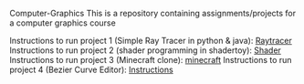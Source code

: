 Computer-Graphics
This is a repository containing assignments/projects for a computer graphics course

Instructions to run project 1 (Simple Ray Tracer in python & java):
[Raytracer](https://github.com/salSiyab1/ComputerGraphics/blob/main/Raytracing/README.md)
Instructions to run project 2 (shader programming in shadertoy):
[Shader](https://github.com/salSiyab1/ComputerGraphics/blob/main/Shadertoy/README.md)
Instructions to run project 3 (Minecraft clone):
[minecraft](https://github.com/salSiyab1/ComputerGraphics/blob/main/Minecraft-clone/README.md)
Instructions to run project 4 (Bezier Curve Editor):
[Instructions](https://github.com/salSiyab1/ComputerGraphics/blob/main/Curves/README.MD)

